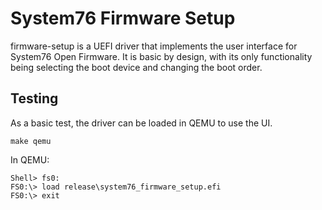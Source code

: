 # System76 Firmware Setup

firmware-setup is a UEFI driver that implements the user interface for
System76 Open Firmware. It is basic by design, with its only functionality
being selecting the boot device and changing the boot order.

## Testing

As a basic test, the driver can be loaded in QEMU to use the UI.

```
make qemu
```

In QEMU:

```
Shell> fs0:
FS0:\> load release\system76_firmware_setup.efi
FS0:\> exit
```
